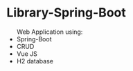 # Library-Spring-Boot
<ul>
Web Application using: <br />
<li>Spring-Boot</li>
<li>CRUD</li>
<li>Vue JS</li>
<li>H2 database</li>
</ul>


